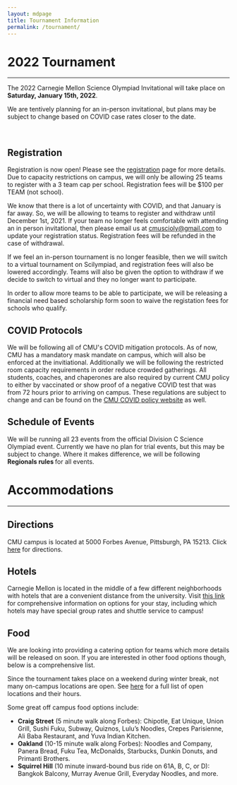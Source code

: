 ```yaml
---
layout: mdpage
title: Tournament Information
permalink: /tournament/
---
```


# 2022 Tournament
<hr>

<div class="row">

<div class="col">

<p>
The 2022 Carnegie Mellon Science Olympiad Invitational will take place on
<strong>Saturday, January 15th, 2022</strong>.
</p>

<p>
We are tentively planning for an in-person invitational, but plans may be
subject to change based on COVID case rates closer to the date. 
</p>

<br>

<h2>Registration</h2>

<p>
Registration is now open! Please see the <a href="/registration">registration</a> page for more details. Due to capacity 
restrictions on campus, we will only be allowing 25 teams to register with
a 3 team cap per school. Registration fees will be $100 per TEAM (not school). 
</p>

<p> 
We know that there is a lot of uncertainty with COVID, and that January is far away. So, we 
will be allowing to teams to register and withdraw until December 1st, 2021. If 
your team no longer feels comfortable with attending an in person invitational, 
then please email us at <a href="mailto:cmuscioly@gmail.com">cmuscioly@gmail.com</a> to update your registration status. 
Registration fees will be refunded in the case of withdrawal.
</p>
<p>
If we feel an in-person tournament is no longer feasible, then we will switch to 
a virtual tournament on Scilympiad, and registration fees will also be lowered 
accordingly. Teams will also be given the option to withdraw if we decide to 
switch to virtual and they no longer want to participate.  
</p>

<p>
In order to allow more teams to be able to participate, we will be releasing a financial need
based scholarship form soon to waive the registation fees for schools who qualify.
</p>

<h2>COVID Protocols</h2>
<p>
We will be following all of CMU's COVID mitigation protocols. As of now, CMU has a mandatory
mask mandate on campus, which will also be enforced at the invitiational. Additionally we will be following the
restricted room capacity requirements in order reduce crowded gatherings. All students, coaches, and chaperones are also required by current CMU policy to either by vaccinated or show proof of a negative COVID test that was from 72 hours prior to arriving on campus. These regulations are subject to change and can be found on the <a href="https://www.cmu.edu/coronavirus/faqs/visitors.html">CMU COVID policy website</a> as well.
</p>

<h2>Schedule of Events</h2>

<p>
We will be running all 23 events from the official Division C Science Olympiad event. 
Currently we have no plan for trial events, but this may be subject to change. 
Where it makes difference, we will be following <strong> Regionals rules </strong> for all events.
</p>

</div> <!-- .row -->
</div> <!-- .col -->

# Accommodations
<hr>

## Directions

CMU campus is located at 5000 Forbes Avenue, Pittsburgh, PA 15213. Click <a href="https://www.google.com/maps?saddr=My+Location&daddr=Carnegie+Mellon+University" target="_blank">here</a> for directions.

## Hotels

Carnegie Mellon is located in the middle of a few different neighborhoods with hotels that are a convenient distance from the university. Visit <a href="https://www.cmu.edu/parents/events/travel-and-hotels.html" target="_blank">this link</a> for comprehensive information on options for your stay, including which hotels may have special group rates and shuttle service to campus!

## Food

We are looking into providing a catering option for teams which more details will be released on soon.
If you are interested in other food options though, below is a comprehensive list. 

Since the tournament takes place on a weekend during winter break, not many on-campus locations are open. See <a href="https://apps.studentaffairs.cmu.edu/dining/conceptinfo/?page=listConceptsGrid&startDate=01%2F12%2F2019&searchLength=1&Search=&Locations=21&Locations=2&Locations=18&Locations=5&Locations=1&Locations=22&Locations=25&Locations=24&Locations=23&Locations=19&Locations=20&Locations=15&Locations=27&Locations=26&Locations=28&Locations=17" target="_blank">here</a> for a full list of open locations and their hours.

Some great off campus food options include:

- **Craig Street** (5 minute walk along Forbes): Chipotle, Eat Unique, Union Grill, Sushi Fuku, Subway, Quiznos, Lulu’s Noodles, Crepes Parisienne, Ali Baba Restaurant, and Yuva Indian Kitchen.
- **Oakland** (10-15 minute walk along Forbes): Noodles and Company, Panera Bread, Fuku Tea, McDonalds, Starbucks, Dunkin Donuts, and Primanti Brothers.
- **Squirrel Hill** (10 minute inward-bound bus ride on 61A, B, C, or D):  Bangkok Balcony, Murray Avenue Grill, Everyday Noodles, and more.

